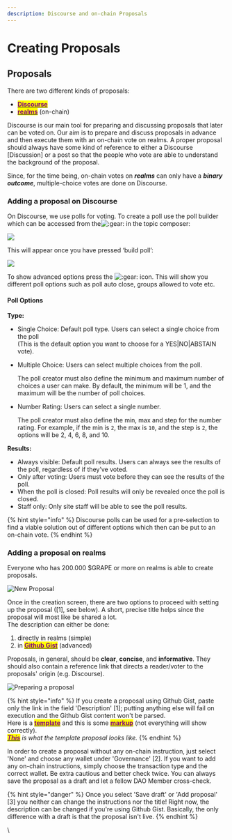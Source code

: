 ```yaml
---
description: Discourse and on-chain Proposals
---
```


# Creating Proposals

## Proposals

There are two different kinds of proposals:

* [<mark style="color:purple;">**Discourse**</mark>](https://dao.grapenetwork.org)
* <mark style="color:purple;"></mark>[<mark style="color:purple;">**realms**</mark>](https://realms.today) (on-chain)

Discourse is our main tool for preparing and discussing proposals that later can be voted on. Our aim is to prepare and discuss proposals in advance and then execute them with an on-chain vote on realms. A proper proposal should always have some kind of reference to either a Discourse \[Discussion] or a post so that the people who vote are able to understand the background of the proposal.

Since, for the time being, on-chain votes on _**realms**_ can only have a _**binary outcome**_, multiple-choice votes are done on Discourse.



### Adding a proposal on Discourse

On Discourse, we use polls for voting. To create a poll use the poll builder which can be accessed from the<img src="https://emoji.discourse-cdn.com/twitter/gear.png?v=9" alt=":gear:" data-size="line"> in the topic composer:

![](../../.gitbook/assets/adding\_poll.png)

This will appear once you have pressed ‘build poll’:

![](../../.gitbook/assets/build\_poll.png)

To show advanced options press the <img src="https://emoji.discourse-cdn.com/twitter/gear.png?v=9" alt=":gear:" data-size="line"> icon. This will show you different poll options such as poll auto close, groups allowed to vote etc.

#### Poll Options

**Type:**

* Single Choice: Default poll type. Users can select a single choice from the poll\
  (This is the default option you want to choose for a YES|NO|ABSTAIN vote).
*   Multiple Choice: Users can select multiple choices from the poll.

    The poll creator must also define the minimum and maximum number of choices a user can make. By default, the minimum will be 1, and the maximum will be the number of poll choices.
*   Number Rating: Users can select a single number.

    The poll creator must also define the min, max and step for the number rating. For example, if the min is `2`, the max is `10`, and the step is `2`, the options will be 2, 4, 6, 8, and 10.

**Results:**

* Always visible: Default poll results. Users can always see the results of the poll, regardless of if they’ve voted.
* Only after voting: Users must vote before they can see the results of the poll.
* When the poll is closed: Poll results will only be revealed once the poll is closed.
* Staff only: Only site staff will be able to see the poll results.

{% hint style="info" %}
Discourse polls can be used for a pre-selection to find a viable solution out of different options which then can be put to an on-chain vote.
{% endhint %}

###

### Adding a proposal on realms

Everyone who has 200.000 $GRAPE or more on realms is able to create proposals.&#x20;

![New Proposal](../../.gitbook/assets/new\_proposal.PNG)

Once in the creation screen, there are two options to proceed with setting up the proposal (\[1], see below). A short, precise title helps since the proposal will most like be shared a lot.\
The description can either be done:

1. directly in realms (simple)
2. in [<mark style="color:purple;">**Github Gist**</mark>](https://gist.github.com) (advanced)

Proposals, in general, should be **clear**, **concise**, and **informative**. They should also contain a reference link that directs a reader/voter to the proposals' origin (e.g. Discourse).&#x20;

![Preparing a proposal](../../.gitbook/assets/create\_proposal.png)

{% hint style="info" %}
If you create a proposal using Github Gist, paste only the link in the field 'Description' \[1]; putting anything else will fail on execution and the Github Gist content won't be parsed.\
Here is a [<mark style="color:purple;">**template**</mark>](https://gist.github.com/CryptoPawz/7c13f52bf9c9e8189d00b957e1d53f8f) and this is some [<mark style="color:purple;">**markup**</mark>](https://gist.github.com/ww9/44f08d44327a40d2ab309a349bebec57) (not everything will show correctly).\
[_<mark style="color:purple;">**This**</mark>_](https://realms.today/dao/GRAPE/proposal/ECvFEgo6fzTfYgQop7Vrfby7VGumSWN89dX6uUMp1fin) _is what the template proposal looks like._
{% endhint %}

In order to create a proposal without any on-chain instruction, just select 'None' and choose any wallet under 'Governance' \[2]. If you want to add any on-chain instructions, simply choose the transaction type and the correct wallet. Be extra cautious and better check twice. You can always save the proposal as a draft and let a fellow DAO Member cross-check.

{% hint style="danger" %}
Once you select 'Save draft' or 'Add proposal' \[3] you neither can change the instructions nor the title! Right now, the description can be changed if you're using Github Gist. Basically, the only difference with a draft is that the proposal isn't live.
{% endhint %}

\
